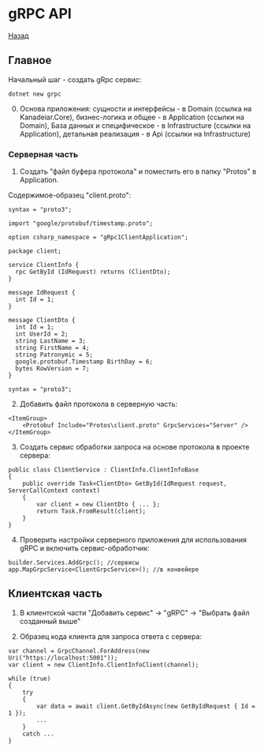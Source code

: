 # gRPC API

[Назад](./../../README.md)

## Главное

Начальный шаг - создать gRpc сервис:

```sharp
dotnet new grpc
```

0. Основа приложения: сущности и интерфейсы - в Domain (ссылка на Kanadeiar.Core), бизнес-логика и общее - в Application (ссылки на Domain), База данных и специфическое - в Infrastructure (ссылки на Application), детальная реализация - в Api (ссылки на Infrastructure)


### Серверная часть

1. Создать "файл буфера протокола" и поместить его в папку "Protos" в Application.

Содержимое-образец "client.proto":

```sharp
syntax = "proto3";

import "google/protobuf/timestamp.proto";

option csharp_namespace = "gRpc1ClientApplication";

package client;

service ClientInfo {
  rpc GetById (IdRequest) returns (ClientDto);
}

message IdRequest {
  int Id = 1;
}

message ClientDto {
  int Id = 1;
  int UserId = 2;
  string LastName = 3;
  string FirstName = 4;
  string Patronymic = 5;
  google.protobuf.Timestamp BirthDay = 6;
  bytes RowVersion = 7;
}

syntax = "proto3";
```

2. Добавить файл протокола в серверную часть:

```sharp
<ItemGroup>
    <Protobuf Include="Protos\client.proto" GrpcServices="Server" />
</ItemGroup>
```
3. Создать сервис обработки запроса на основе протокола в проекте сервера:

```sharp
public class ClientService : ClientInfo.ClientInfoBase
{
    public override Task<ClientDto> GetById(IdRequest request, ServerCallContext context)
    {
        var client = new ClientDto { ... };
        return Task.FromResult(client);
    }
}
```

4. Проверить настройки серверного приложения для использования gRPC и включить сервис-обработчик:

```sharp
builder.Services.AddGrpc(); //сервисы
app.MapGrpcService<ClientGrpcService>(); //в конвейере
```

## Клиентская часть

1. В клиентской части "Добавить сервис" -> "gRPC" -> "Выбрать файл созданный выше"

2. Образец кода клиента для запроса ответа с сервера:

```sharp
var channel = GrpcChannel.ForAddress(new Uri("https://localhost:5001"));
var client = new ClientInfo.ClientInfoClient(channel);

while (true)
{
    try
    {
        var data = await client.GetByIdAsync(new GetByIdRequest { Id = 1 });
        ...
    }
    catch ...
}
```
